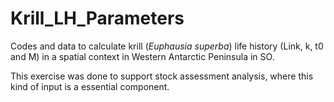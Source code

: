 # Krill_LH_Parameters


Codes and data to calculate krill (_Euphausia superba_) life history (Link, k, t0 and M) in a spatial context in Western Antarctic Peninsula in SO.

This exercise was done to support stock assessment analysis, where this kind of input is a essential component.  
